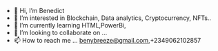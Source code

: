 - 👋 Hi, I’m Benedict
- 👀 I’m interested in Blockchain, Data analytics, Cryptocurrency, NFTs..
- 🌱 I’m currently learning HTML,PowerBi,
- 💞️ I’m looking to collaborate on ...
- 📫 How to reach me ... benybreeze@gmail.com,+2349062102857

<!---
Benbreeze/Benbreeze is a ✨ special ✨ repository because its `README.md` (this file) appears on your GitHub profile.
You can click the Preview link to take a look at your changes.
--->
